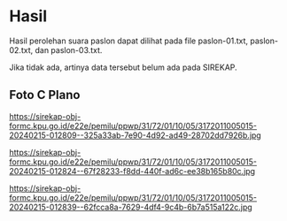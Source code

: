 # Hasil

Hasil perolehan suara paslon dapat dilihat pada file paslon-01.txt, paslon-02.txt, dan paslon-03.txt.

Jika tidak ada, artinya data tersebut belum ada pada SIREKAP.

## Foto C Plano

https://sirekap-obj-formc.kpu.go.id/e22e/pemilu/ppwp/31/72/01/10/05/3172011005015-20240215-012809--325a33ab-7e90-4d92-ad49-28702dd7926b.jpg

https://sirekap-obj-formc.kpu.go.id/e22e/pemilu/ppwp/31/72/01/10/05/3172011005015-20240215-012824--67f28233-f8dd-440f-ad6c-ee38b165b80c.jpg

https://sirekap-obj-formc.kpu.go.id/e22e/pemilu/ppwp/31/72/01/10/05/3172011005015-20240215-012839--62fcca8a-7629-4df4-9c4b-6b7a515a122c.jpg
